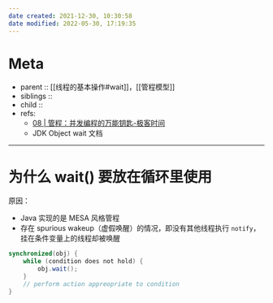 ```yaml
---
date created: 2021-12-30, 10:30:58
date modified: 2022-05-30, 17:19:35
---
```


# Meta

- parent :: [[线程的基本操作#wait]]，[[管程模型]]
- siblings ::
- child ::
- refs:
    - [08 | 管程：并发编程的万能钥匙-极客时间](https://time.geekbang.org/column/article/86089)
    - JDK Object wait 文档

---

# 为什么 wait() 要放在循环里使用

原因：

- Java 实现的是 MESA 风格管程
- 存在 spurious wakeup（虚假唤醒）的情况，即没有其他线程执行 `notify`，挂在条件变量上的线程却被唤醒

```java
synchronized(obj) {
    while (condition does not hold) {
        obj.wait();
    }
    // perform action appreopriate to condition
}
```
